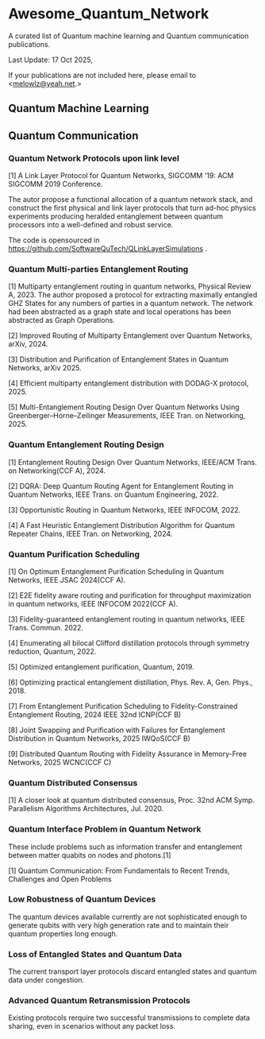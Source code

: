 # Awesome_Quantum_Network
A curated list of Quantum machine learning and Quantum communication publications.

Last Update: 17 Oct 2025,

If your publications are not included here, please email to <melowlz@yeah.net.>


## Quantum Machine Learning

## Quantum Communication

### Quantum Network Protocols upon link level
[1] A Link Layer Protocol for Quantum Networks, SIGCOMM '19: ACM SIGCOMM 2019 Conference.

The autor propose a functional allocation of a quantum network
stack, and construct the first physical and link layer protocols that
turn ad-hoc physics experiments producing heralded entanglement
between quantum processors into a well-defined and robust service.

The code is opensourced in https://github.com/SoftwareQuTech/QLinkLayerSimulations .

### Quantum Multi-parties Entanglement Routing
[1] Multiparty entanglement routing in quantum networks, Physical Review A, 2023.
The author proposed a protocol for extracting maximally entangled GHZ States for any numbers of parties in a quantum network.
The network had been abstracted as a graph state and local operations has been abstracted as Graph Operations.

[2] Improved Routing of Multiparty Entanglement over Quantum Networks, arXiv, 2024.

[3] Distribution and Purification of Entanglement States in Quantum Networks, arXiv 2025.


[4] Efficient multiparty entanglement distribution with DODAG-X protocol, 2025.

[5] Multi-Entanglement Routing Design Over Quantum Networks Using Greenberger–Horne–Zeilinger Measurements, IEEE Tran. on Networking, 2025.


### Quantum Entanglement Routing Design
[1] Entanglement Routing Design Over Quantum Networks, IEEE/ACM Trans. on Networking(CCF A), 2024.

[2] DQRA: Deep Quantum Routing Agent for Entanglement Routing in Quantum Networks, IEEE Trans. on Quantum Engineering, 2022.

[3] Opportunistic Routing in Quantum Networks, IEEE INFOCOM, 2022.

[4] A Fast Heuristic Entanglement Distribution Algorithm for Quantum Repeater Chains, IEEE Tran. on Networking, 2024.

### Quantum Purification Scheduling

[1] On Optimum Entanglement Purification Scheduling  in Quantum Networks, IEEE JSAC 2024(CCF A).

[2] E2E fidelity aware routing and purification for throughput maximization in quantum networks, IEEE INFOCOM 2022(CCF A).

[3] Fidelity-guaranteed entanglement routing in quantum networks, IEEE Trans. Commun. 2022.

[4] Enumerating all bilocal Clifford distillation protocols through symmetry reduction, Quantum, 2022.

[5] Optimized entanglement purification, Quantum, 2019.

[6] Optimizing practical entanglement distillation, Phys. Rev. A, Gen. Phys., 2018.

[7] From Entanglement Purification Scheduling to Fidelity-Constrained Entanglement Routing, 2024 IEEE 32nd ICNP(CCF B)

[8] Joint Swapping and Purification with Failures for Entanglement Distribution in Quantum Networks, 2025 IWQoS(CCF B)

[9] Distributed Quantum Routing with Fidelity Assurance in Memory-Free Networks, 2025 WCNC(CCF C)



### Quantum Distributed Consensus
[1] A closer look at quantum distributed consensus, Proc. 32nd ACM Symp. Parallelism Algorithms Architectures, Jul. 2020.

### Quantum Interface Problem in Quantum Network
These include problems such as information transfer and entanglement between matter quabits on nodes and photons.[1]

[1] Quantum Communication: From Fundamentals to Recent  Trends, Challenges and Open Problems

### Low Robustness of Quantum Devices
The quantum devices available currently are not sophisticated enough to generate qubits with very high generation rate and to maintain their quantum properties long enough.

### Loss of Entangled States and Quantum Data
The current transport layer protocols discard entangled states and quantum data under congestion.

### Advanced Quantum Retransmission Protocols
Existing protocols rerquire two successful transmissions to complete data sharing, even in scenarios without any packet loss.
